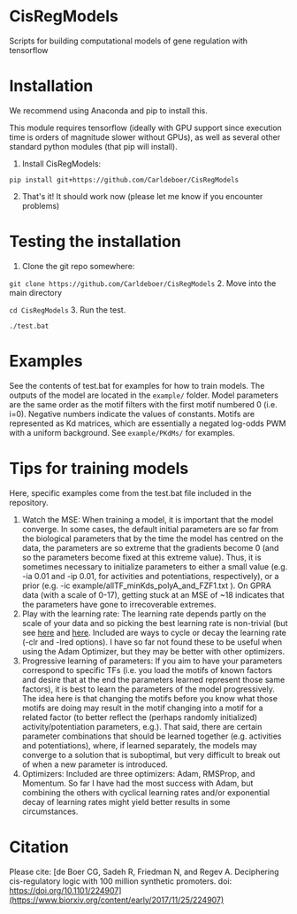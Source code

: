 # CisRegModels
Scripts for building computational models of gene regulation with tensorflow

# Installation
We recommend using Anaconda and pip to install this.  

This module requires tensorflow (ideally with GPU support since execution time is orders of magnitude slower without GPUs), as well as several other standard python modules (that pip will install).

1. Install CisRegModels:

`pip install git+https://github.com/Carldeboer/CisRegModels`

2. That's it! It should work now (please let me know if you encounter problems)

# Testing the installation
1. Clone the git repo somewhere:

`git clone https://github.com/Carldeboer/CisRegModels`
2. Move into the main directory

`cd CisRegModels`
3. Run the test.

`./test.bat`

# Examples
See the contents of test.bat for examples for how to train models.
The outputs of the model are located in the `example/` folder. Model parameters are the same order as the motif filters with the first motif numbered 0 (i.e. i=0).  Negative numbers indicate the values of constants. 
Motifs are represented as Kd matrices, which are essentially a negated log-odds PWM with a uniform background. See `example/PKdMs/` for examples.

# Tips for training models
Here, specific examples come from the test.bat file included in the repository.
1. Watch the MSE: When training a model, it is important that the model converge.  In some cases, the default initial parameters are so far from the biological parameters that by the time the model has centred on the data, the parameters are so extreme that the gradients become 0 (and so the parameters become fixed at this extreme value).  Thus, it is sometimes necessary to initialize parameters to either a small value (e.g. -ia 0.01  and -ip 0.01, for activities and potentiations, respectively), or a prior (e.g. -ic example/allTF_minKds_polyA_and_FZF1.txt ). On GPRA data (with a scale of 0-17), getting stuck at an MSE of ~18 indicates that the parameters have gone to irrecoverable extremes.
2. Play with the learning rate:  The learning rate depends partly on the scale of your data and so picking the best learning rate is non-trivial (but see [here](https://towardsdatascience.com/understanding-learning-rates-and-how-it-improves-performance-in-deep-learning-d0d4059c1c10) and [here](https://hackernoon.com/8-deep-learning-best-practices-i-learned-about-in-2017-700f32409512). Included are ways to cycle or decay the learning rate (-clr and -lred options).  I have so far not found these to be useful when using the Adam Optimizer, but they may be better with other optimizers.
3. Progressive learning of parameters: If you aim to have your parameters correspond to specific TFs (i.e. you load the motifs of known factors and desire that at the end the parameters learned represent those same factors), it is best to learn the parameters of the model progressively. The idea here is that changing the motifs before you know what those motifs are doing may result in the motif changing into a motif for a related factor (to better reflect the (perhaps randomly initialized) activity/potentiation parameters, e.g.).  That said, there are certain parameter combinations that should be learned together (e.g. activities and potentiations), where, if learned separately, the models may converge to a solution that is suboptimal, but very difficult to break out of when a new parameter is introduced.
4. Optimizers: Included are three optimizers: Adam, RMSProp, and Momentum.  So far I have had the most success with Adam, but combining the others with cyclical learning rates and/or exponential decay of learning rates might yield better results in some circumstances.

# Citation
Please cite: [de Boer CG, Sadeh R, Friedman N, and Regev A. Deciphering cis-regulatory logic with 100 million synthetic promoters. doi: https://doi.org/10.1101/224907](https://www.biorxiv.org/content/early/2017/11/25/224907)

